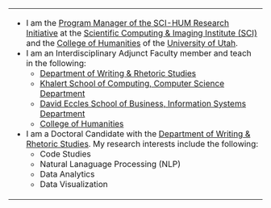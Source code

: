 <table>
  <tr>
    <td valign="top" width="99%">
      <ul>
        <li>I am the <a href="http://sci-hum.org" target="_blank">Program Manager of the SCI-HUM Research Initiative</a> at the <a href="https://www.sci.utah.edu/" target="_blank">Scientific Computing & Imaging Institute (SCI)</a> and the <a href="https://humanities.utah.edu/" target="_blank">College of Humanities</a> of the <a href="https://www.utah.edu/" target="_blank">University of Utah</a>.
        <li>I am an Interdisciplinary Adjunct Faculty member and teach in the following:
          <ul>
            <li><a href="https://writing.utah.edu" target="_blank">Department of Writing & Rhetoric Studies</a></li>
            <li><a href="https://cs.utah.edu/" target="_blank">Khalert School of Computing, Computer Science Department</a></li>
            <li><a href="https://eccles.utah.edu/" target="_blank">David Eccles School of Business, Information Systems Department</a></li>
            <li><a href="https://humanities.utah.edu/" target="_blank">College of Humanities</a></li>
          </ul>
        <li>I am a Doctoral Candidate with the <a href="https://writing.utah.edu" target="_blank">Department of Writing & Rhetoric Studies</a>. My research interests include the following:
          <ul>
            <li>Code Studies</li>
            <li>Natural Lanaguage Processing (NLP)</li>
            <li>Data Analytics</li>
            <li>Data Visualization</li>
          </ul>
      </ul>
    </td>
  </tr>
</table>
